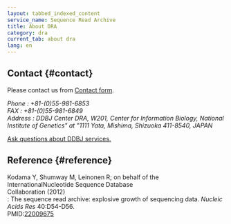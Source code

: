 ```yaml
---
layout: tabbed_indexed_content
service_name: Sequence Read Archive
title: About DRA
category: dra
current_tab: about dra
lang: en
---
```


## Contact  {#contact}

Please contact us from [Contact form](https://forms.gle/eYxquDRRx7WNkrPa6).

<address markdown="1">

Phone : +81-(0)55-981-6853  
FAX : +81-(0)55-981-6849  
Address : DDBJ Center DRA, W201, Center for Information Biology,
National Institute of Genetics" at "1111 Yata, Mishima, Shizuoka
411-8540, JAPAN

</address>

[Ask questions about DDBJ services.](/contact-ddbj-e.html)

## Reference  {#reference}

Kodama Y, Shumway M, Leinonen R; on behalf of the InternationalNucleotide Sequence Database  
Collaboration (2012)  
: The sequence read archive: explosive growth of sequencing data.
*Nucleic Acids Res* 40:D54-D56.  
PMID:[22009675](https://www.ncbi.nlm.nih.gov/pubmed/22009675)
